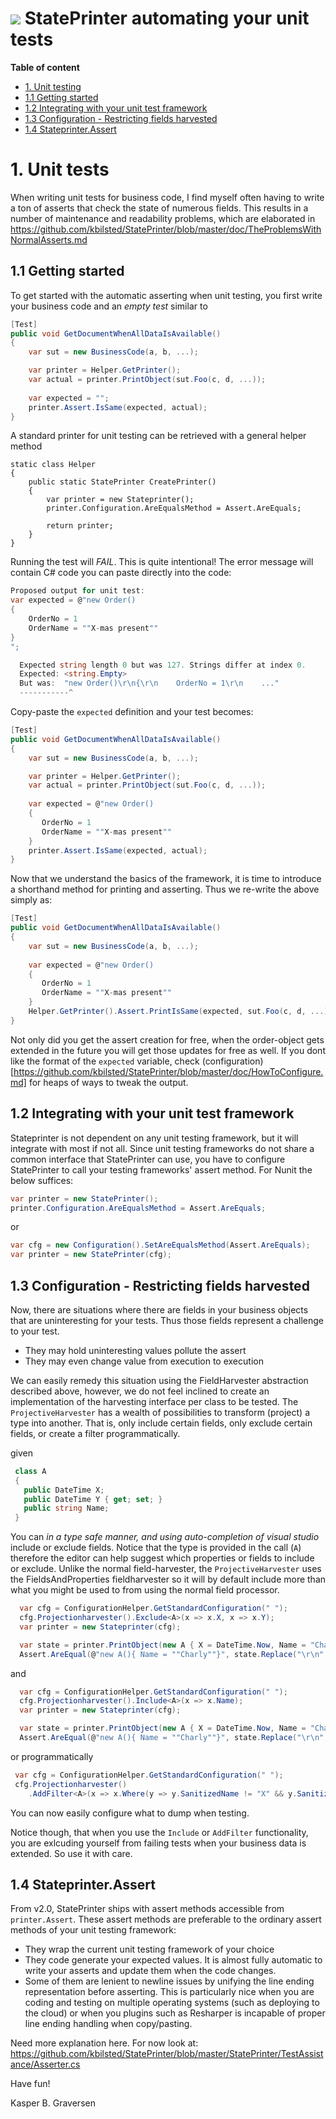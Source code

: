 #  ![](https://raw.github.com/kbilsted/StatePrinter/master/StatePrinter/gfx/stateprinter.png) StatePrinter automating your unit tests



**Table of content**
* [1. Unit testing](#3-unit-tests)
 * [1.1 Getting started](#31-getting-started)
 * [1.2 Integrating with your unit test framework](#34-integrating-with-your-unit-test-framework)
 * [1.3 Configuration - Restricting fields harvested](#35-configuration---restricting-fields-harvested)
 * [1.4 Stateprinter.Assert](#36-stateprinterassert)

 
 
# 1. Unit tests

When writing unit tests for business code, I find myself often having to write a ton of asserts that check the state of numerous fields. This results in a number of maintenance and readability problems, which are elaborated in https://github.com/kbilsted/StatePrinter/blob/master/doc/TheProblemsWithNormalAsserts.md 
 
 
## 1.1 Getting started

To get started with the automatic asserting when unit testing, you first write your business code and an *empty test* similar to

```C#
[Test]
public void GetDocumentWhenAllDataIsAvailable()
{ 
    var sut = new BusinessCode(a, b, ...);

    var printer = Helper.GetPrinter();
    var actual = printer.PrintObject(sut.Foo(c, d, ...));
    
    var expected = "";
    printer.Assert.IsSame(expected, actual);    
}
```

A standard printer for unit testing can be retrieved with a general helper method

```
static class Helper
{
    public static StatePrinter CreatePrinter()
    { 
        var printer = new Stateprinter();
        printer.Configuration.AreEqualsMethod = Assert.AreEquals;
        
        return printer;
    }
}
```

Running the test will *FAIL*. This is quite intentional! The error message will contain C# code you can paste directly into the code:

```C#
Proposed output for unit test:
var expected = @"new Order()
{
    OrderNo = 1
    OrderName = ""X-mas present""
}
";

  Expected string length 0 but was 127. Strings differ at index 0.
  Expected: <string.Empty>
  But was:  "new Order()\r\n{\r\n    OrderNo = 1\r\n    ..."
  -----------^
```

Copy-paste the `expected` definition and your test becomes:

```C#
[Test]
public void GetDocumentWhenAllDataIsAvailable()
{ 
    var sut = new BusinessCode(a, b, ...);

    var printer = Helper.GetPrinter();
    var actual = printer.PrintObject(sut.Foo(c, d, ...));
    
    var expected = @"new Order()
    {
       OrderNo = 1
       OrderName = ""X-mas present""
    }
    printer.Assert.IsSame(expected, actual);    
}
```


Now that we understand the basics of the framework, it is time to introduce a shorthand method for printing and asserting. Thus we re-write the above simply as:


```C#
[Test]
public void GetDocumentWhenAllDataIsAvailable()
{ 
    var sut = new BusinessCode(a, b, ...);
    
    var expected = @"new Order()
    {
       OrderNo = 1
       OrderName = ""X-mas present""
    }
    Helper.GetPrinter().Assert.PrintIsSame(expected, sut.Foo(c, d, ...));    
}
```


Not only did you get the assert creation for free, when the order-object gets extended in the future you will get those updates for free as well. If you dont like the format of the `expected` variable, check (configuration)[https://github.com/kbilsted/StatePrinter/blob/master/doc/HowToConfigure.md] for heaps of ways to tweak the output.





## 1.2 Integrating with your unit test framework

Stateprinter is not dependent on any unit testing framework, but it will integrate with most if not all. Since unit testing frameworks do not share a common interface that StatePrinter can use, you have to configure StatePrinter to call your testing frameworks' assert method. For Nunit the below suffices:

```C#
var printer = new StatePrinter();
printer.Configuration.AreEqualsMethod = Assert.AreEquals;
```

or 

```C#
var cfg = new Configuration().SetAreEqualsMethod(Assert.AreEquals);
var printer = new StatePrinter(cfg);
```


## 1.3 Configuration - Restricting fields harvested

Now, there are situations where there are fields in your business objects that are uninteresting for your tests. Thus those fields represent a challenge to your test. 

* They may hold uninteresting values pollute the assert
* They may even change value from execution to execution

We can easily remedy this situation using the FieldHarvester abstraction described above, however, we do not feel inclined to create an implementation of the harvesting interface per class to be tested. The `ProjectiveHarvester` has a wealth of possibilities to transform (project) a type into another. That is, only include certain fields, only exclude certain fields, or create a filter programmatically. 

given

```C#
 class A
 {
   public DateTime X;
   public DateTime Y { get; set; }
   public string Name;
 }
```

You can *in a type safe manner, and using auto-completion of visual studio* include or exclude fields. Notice that the type is provided in the call (`A`) therefore the editor can help suggest which properties or fields to include or exclude. Unlike the normal field-harvester, the `ProjectiveHarvester` uses the FieldsAndProperties fieldharvester so it will by default include more than what you might be used to from using the normal field processor.

```C#
  var cfg = ConfigurationHelper.GetStandardConfiguration(" ");
  cfg.Projectionharvester().Exclude<A>(x => x.X, x => x.Y);
  var printer = new Stateprinter(cfg);

  var state = printer.PrintObject(new A { X = DateTime.Now, Name = "Charly" });
  Assert.AreEqual(@"new A(){ Name = ""Charly""}", state.Replace("\r\n", ""));
```

and

```C#
  var cfg = ConfigurationHelper.GetStandardConfiguration(" ");
  cfg.Projectionharvester().Include<A>(x => x.Name);
  var printer = new Stateprinter(cfg);

  var state = printer.PrintObject(new A { X = DateTime.Now, Name = "Charly" });
  Assert.AreEqual(@"new A(){ Name = ""Charly""}", state.Replace("\r\n", ""));
```

or programmatically

```C#
 var cfg = ConfigurationHelper.GetStandardConfiguration(" ");
 cfg.Projectionharvester()
    .AddFilter<A>(x => x.Where(y => y.SanitizedName != "X" && y.SanitizedName != "Y"));
```

You can now easily configure what to dump when testing. 

Notice though, that when you use the `Include` or `AddFilter` functionality, you are exlcuding yourself from failing tests when your business data is extended. So use it with care.

## 1.4 Stateprinter.Assert

From v2.0, StatePrinter ships with assert methods accessible from `printer.Assert`. These assert methods are preferable to the ordinary assert methods of your unit testing framework:

* They wrap the current unit testing framework of your choice 
* They code generate your expected values. It is almost fully automatic to write your asserts and update them when the code changes.
* Some of them are lenient to newline issues by unifying the line ending representation before asserting. This is particularly nice when you are coding and testing on multiple operating systems (such as deploying to the cloud) or when you plugins such as Resharper is incapable of proper line ending handling when copy/pasting.

Need more explanation here. For now look at: https://github.com/kbilsted/StatePrinter/blob/master/StatePrinter/TestAssistance/Asserter.cs




Have fun!

Kasper B. Graversen
